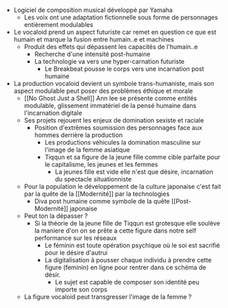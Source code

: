 - Logiciel de composition musical développé par Yamaha
	- Les voix ont une adaptation fictionnelle sous forme de personnages entièrement modulables
- Le vocaloid prend un aspect futuriste car remet en question ce que est humain et marque la fusion entre humain..e et machines
	- Produit des effets qui dépassent les capacités de l'humain..e
		- Recherche d'une intensité post-humaine
		- La technologie va vers une hyper-carnation futuriste
			- Le Breakbeat pousse le corps vers une incarnation post humaine
- La production vocaloid devient un symbole trans-humaniste, mais son aspect modulable peut poser des problèmes éthique et morale
	- [[No Ghost Just a Shell]] Ann lee se présente comme entités modulable, glissement immatériel de la pensé humaine dans l'incarnation digitale
	- Ses projets rejouent les enjeux de domination sexiste et raciale
		- Position d'extrêmes soumission des personnages face aux hommes derrière la production
			- Les productions véhicules la domination masculine sur l'image de la femme asiatique
			- Tiqqun et sa figure de la jeune fille comme cible parfaite pour le capitalisme, les jeunes et les femmes
				- La jeunes fille est vide elle n'est que désire, incarnation du spectacle situationniste
	- Pour la population le développement de la culture japonaise c'est fait par la quête de la [[Modernité]] par la technologies
		- Diva post humaine comme symbole de la quête [[Post-Modernité]] japonaise
	- Peut ton la dépasser ?
		- Si la théorie de la jeune fille de Tiqqun est grotesque elle soulève la maniere d'on on se prête a cette figure dans notre self performance sur les réseaux
			- Le féminin est toute opération psychique où le soi est sacrifié pour le désire d'autrui
			- La digitalisation à pousser chaque individu à prendre cette figure (feminin) en ligne pour rentrer dans ce schéma de désir.
				- Le sujet est capable de composer son identité peu importe son corps
	- La figure vocaloid peut transgresser l'image de la femme ?